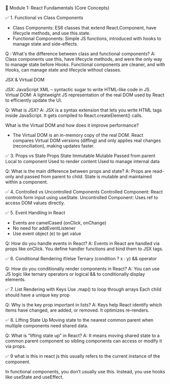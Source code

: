 🔰 Module 1: React Fundamentals (Core Concepts)

✅ 1. Functional vs Class Components
- Class Components: ES6 classes that extend React.Component, have lifecycle methods, and use this.state.
- Functional Components: Simple JS functions, introduced with hooks to manage state and side-effects.

Q : What's the difference between class and functional components?
A: Class components use this, have lifecycle methods, and were the only way to manage state before Hooks. Functional components are cleaner, and with Hooks, can manage state and lifecycle without classes.

JSX & Virtual DOM

JSX: JavaScript XML – syntactic sugar to write HTML-like code in JS.
Virtual DOM: A lightweight JS representation of the real DOM used by React to efficiently update the UI.

Q: What is JSX?
A: JSX is a syntax extension that lets you write HTML tags inside JavaScript. It gets compiled to React.createElement() calls.

What is the Virtual DOM and how does it improve performance?
- The Virtual DOM is an in-memory copy of the real DOM. React compares Virtual DOM versions (diffing) and only applies real changes (reconciliation), making updates faster.

✅ 3. Props vs State
Props	                     State
Immutable	                 Mutable
Passed from parent	         Local to component
Used to render content	     Used to manage internal data

Q: What is the main difference between props and state?
A: Props are read-only and passed from parent to child. State is mutable and maintained within a component.

✅ 4. Controlled vs Uncontrolled Components
Controlled Component: React controls form input using useState.
Uncontrolled Component: Uses ref to access DOM values directly.

✅ 5. Event Handling in React
- Events are camelCased (onClick, onChange)
- No need for addEventListener
- Use event object (e) to get value

Q: How do you handle events in React?
A: Events in React are handled via props like onClick. You define handler functions and bind them to JSX tags.

✅ 6. Conditional Rendering
if/else
Ternary (condition ? x : y)
&& operator

Q: How do you conditionally render components in React?
A: You can use JS logic like ternary operators or logical && to conditionally display elements.

✅ 7. List Rendering with Keys
Use .map() to loop through arrays
Each child should have a unique key prop

Q: Why is the key prop important in lists?
A: Keys help React identify which items have changed, are added, or removed. It optimizes re-renders.

✅ 8. Lifting State Up
Moving state to the nearest common parent when multiple components need shared data.

Q: What is “lifting state up” in React?
A: It means moving shared state to a common parent component so sibling components can access or modify it via props.

✅ 9 what is this in react js 
this usually refers to the current instance of the component.

In functional components, you don’t usually use this. Instead, you use hooks like useState and useEffect.
